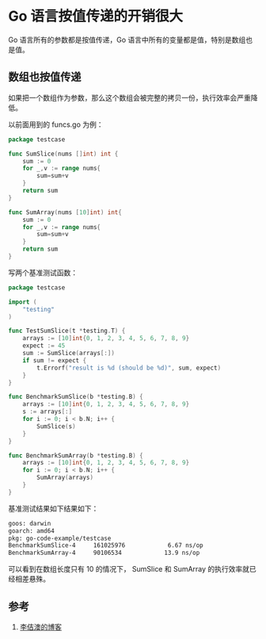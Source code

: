 <!-- toc -->
# Go 语言按值传递的开销很大

Go 语言所有的参数都是按值传递，Go 语言中所有的变量都是值，特别是数组也是值。

## 数组也按值传递

如果把一个数组作为参数，那么这个数组会被完整的拷贝一份，执行效率会严重降低。

以前面用到的 funcs.go 为例：

```go
package testcase

func SumSlice(nums []int) int {
    sum := 0
    for _,v := range nums{
        sum=sum+v
    }
    return sum
}

func SumArray(nums [10]int) int{
    sum := 0
    for _,v := range nums{
        sum=sum+v
    }
    return sum
}
```

写两个基准测试函数：

```go
package testcase

import (
    "testing"
)

func TestSumSlice(t *testing.T) {
    arrays := [10]int{0, 1, 2, 3, 4, 5, 6, 7, 8, 9}
    expect := 45
    sum := SumSlice(arrays[:])
    if sum != expect {
        t.Errorf("result is %d (should be %d)", sum, expect)
    }
}

func BenchmarkSumSlice(b *testing.B) {
    arrays := [10]int{0, 1, 2, 3, 4, 5, 6, 7, 8, 9}
    s := arrays[:]
    for i := 0; i < b.N; i++ {
        SumSlice(s)
    }
}

func BenchmarkSumArray(b *testing.B) {
    arrays := [10]int{0, 1, 2, 3, 4, 5, 6, 7, 8, 9}
    for i := 0; i < b.N; i++ {
        SumArray(arrays)
    }
}
```

基准测试结果如下结果如下：

```sh
goos: darwin
goarch: amd64
pkg: go-code-example/testcase
BenchmarkSumSlice-4   	161025976	         6.67 ns/op
BenchmarkSumArray-4   	90106534	        13.9 ns/op
```

可以看到在数组长度只有 10 的情况下， SumSlice 和 SumArray 的执行效率就已经相差悬殊。

## 参考

1. [李佶澳的博客][1]

[1]: https://www.lijiaocn.com "李佶澳的博客"
